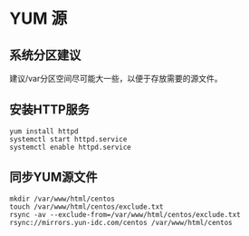 # YUM 源
## 系统分区建议
建议/var分区空间尽可能大一些，以便于存放需要的源文件。

## 安装HTTP服务

    yum install httpd
    systemctl start httpd.service
    systemctl enable httpd.service

## 同步YUM源文件

    mkdir /var/www/html/centos
    touch /var/www/html/centos/exclude.txt
    rsync -av --exclude-from=/var/www/html/centos/exclude.txt rsync://mirrors.yun-idc.com/centos /var/www/html/centos
